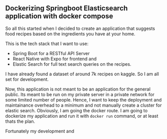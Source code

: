 ## Dockerizing Springboot Elasticsearch application with docker compose

So all this started when I decided to create an application that suggests food recipes based on the ingredients you have at your home. 

This is the tech stack that I want to use:
* Spring Boot for a RESTful API Server
* React Native with Expo for frontend and
* Elastic Search for full text search queries on the recipes. 

I have already found a dataset of around 7k recipes on kaggle. So I am all set for development.

Now, this application is not meant to be an application for the general public. Its meant to be run on my private server in a private network for some limited number of people. Hence, I want to keep the deployment and maintainance overhead to a minimum and not manually create a cluster for elastic search. Obviously, I am going the docker route. I am going to dockerize my application and run it with `docker run` command, or at least thats the plan.

Fortunately my development and 



<!--stackedit_data:
eyJoaXN0b3J5IjpbLTIxMzMwODE3NDksNjg3NjAxNjAyLDEwMT
Q0NDEwMjFdfQ==
-->